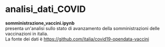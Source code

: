 # analisi_dati_COVID
**somministrazione_vaccini.ipynb**  
presenta un'analisi sullo stato di avanzamento della somministrazioni delle vaccinazioni in italia.   
La fonte dei dati è https://github.com/italia/covid19-opendata-vaccini
